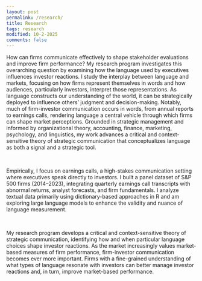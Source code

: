 ```yaml
---
layout: post
permalink: /research/
title: Research
tags: research
modified: 10-2-2025
comments: false
---
```


<p>How can firms communicate effectively to shape stakeholder evaluations and improve firm performance? My research program investigates this overarching question by examining how the language used by executives influences investor reactions. I study the interplay between language and markets, focusing on how firms represent themselves in words and how audiences, particularly investors, interpret those representations. As language constructs our understanding of the world, it can be strategically deployed to influence others’ judgment and decision-making. Notably, much of firm-investor communication occurs in words, from annual reports to earnings calls, rendering language a central vehicle through which firms can shape market perceptions. Grounded in strategic management and informed by organizational theory, accounting, finance, marketing, psychology, and linguistics, my work advances a critical and context-sensitive theory of strategic communication that conceptualizes language as both a signal and a strategic tool.</p>
<br />
<p>Empirically, I focus on earnings calls, a high-stakes communication setting where executives speak directly to investors. I built a panel dataset of S&P 500 firms (2014–2023), integrating quarterly earnings call transcripts with abnormal returns, analyst forecasts, and firm fundamentals. I analyze textual data primarily using dictionary-based approaches in R and am exploring large language models to enhance the validity and nuance of language measurement.</p>
<br />
<p>My research program develops a critical and context-sensitive theory of strategic communication, identifying how and when particular language choices shape investor reactions. As the market increasingly values market-based measures of firm performance, firm-investor communication becomes ever more important. Firms with a fine-grained understanding of what types of language resonate with investors can better manage investor reactions and, in turn, improve market-based performance.</p>
